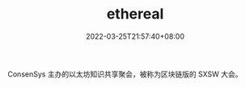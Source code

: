 ﻿---
weight: 
title: "ethereal"
description: "ConsenSys 主办的以太坊知识共享聚会，被称为区块链版的 SXSW 大会"
date: 2022-03-25T21:57:40+08:00
lastmod: 2022-03-25T16:45:40+08:00
draft: false
authors: ["Metabd"]
featuredImage: "ethereal.jpg"
link: ""
tags: ["元宇宙社区","ethereal"]
categories: ["navigation"]
navigation: ["元宇宙社区"]
lightgallery: true
toc: true
pinned: false
recommend: false
recommend1: false
---
ConsenSys 主办的以太坊知识共享聚会，被称为区块链版的 SXSW 大会。
